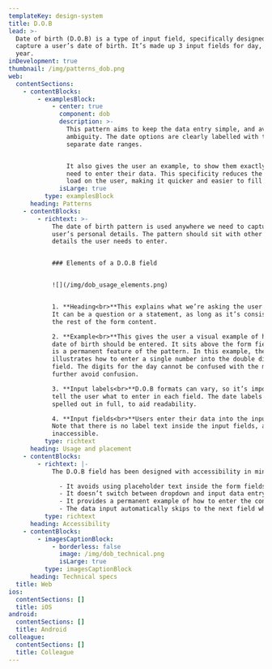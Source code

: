 ```yaml
---
templateKey: design-system
title: D.O.B
lead: >-
  Date of birth (D.O.B) is a type of input field, specifically designed to
  capture a user’s date of birth. It’s made up 3 input fields for day, month and
  year.
inDevelopment: true
thumbnail: /img/patterns_dob.png
web:
  contentSections:
    - contentBlocks:
        - examplesBlock:
            - center: true
              component: dob
              description: >-
                This pattern aims to keep the data entry simple, and avoid
                ambiguity. The date options are clearly labelled with the 3
                separate date ranges.


                It also gives the user an example, to show them exactly how they
                need to enter their data. This specificity reduces the cognitive
                load on the user, making it quicker and easier to fill in.
              isLarge: true
          type: examplesBlock
      heading: Patterns
    - contentBlocks:
        - richtext: >-
            The date of birth pattern is used anywhere we need to capture the
            user’s personal details. The pattern should sit with other personal
            details the user needs to enter.


            ### Elements of a D.O.B field


            ![](/img/dob_usage_elements.png)


            1. **Heading<br>**This explains what we’re asking the user to enter.
            It can be a question or a statement, as long as it’s consistent with
            the rest of the form content.

            2. **Example<br>**This gives the user a visual example of how the
            date of birth should be entered. It sits above the form fields and
            is a permanent feature of the pattern. In this example, the month
            illustrates how to enter a single number into the double digit date
            field. The digits for the day cannot be confused with the month, to
            further avoid confusion.

            3. **Input labels<br>**D.O.B formats can vary, so it’s important to
            tell the user what to enter in each field. The date labels are
            spelled out in full, to aid readability.

            4. **Input fields<br>**Users enter their data into the input fields.
            Note that there is no label text inside the input fields, as this is
            inaccessible.
          type: richtext
      heading: Usage and placement
    - contentBlocks:
        - richtext: |-
            The D.O.B field has been designed with accessibility in mind:

              - It avoids using placeholder text inside the form fields
              - It doesn’t switch between dropdown and input data entry
              - It provides a permanent example of how to enter the content
              - The data input automatically skips to the next field when the user has entered text
          type: richtext
      heading: Accessibility
    - contentBlocks:
        - imagesCaptionBlock:
            - borderless: false
              image: /img/dob_technical.png
              isLarge: true
          type: imagesCaptionBlock
      heading: Technical specs
  title: Web
ios:
  contentSections: []
  title: iOS
android:
  contentSections: []
  title: Android
colleague:
  contentSections: []
  title: Colleague
---
```


